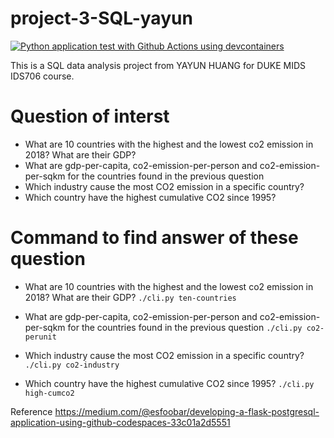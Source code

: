# project-3-SQL-yayun
[![Python application test with Github Actions using devcontainers](https://github.com/nogibjj/project-3-SQL-yayun/actions/workflows/main.yml/badge.svg)](https://github.com/nogibjj/project-3-SQL-yayun/actions/workflows/main.yml)

This is a SQL data analysis project from YAYUN HUANG for DUKE MIDS IDS706 course.

# Question of interst
* What are 10 countries with the highest and the lowest co2 emission in 2018? What are their GDP?
* What are gdp-per-capita, co2-emission-per-person and co2-emission-per-sqkm for the countries found in the previous question
* Which industry cause the most CO2 emission in a specific country?
* Which country have the highest cumulative CO2 since 1995?


# Command to find answer of these question
* What are 10 countries with the highest and the lowest co2 emission in 2018? What are their GDP?
`./cli.py ten-countries`

* What are gdp-per-capita, co2-emission-per-person and co2-emission-per-sqkm for the countries found in the previous question
`./cli.py co2-perunit`

* Which industry cause the most CO2 emission in a specific country?
`./cli.py co2-industry`

* Which country have the highest cumulative CO2 since 1995?
`./cli.py high-cumco2`


Reference
<https://medium.com/@esfoobar/developing-a-flask-postgresql-application-using-github-codespaces-33c01a2d5551>
